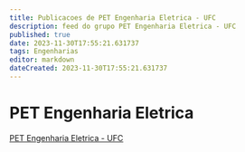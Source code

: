 ```yaml
---
title: Publicacoes de PET Engenharia Eletrica - UFC
description: feed do grupo PET Engenharia Eletrica - UFC
published: true
date: 2023-11-30T17:55:21.631737
tags: Engenharias
editor: markdown
dateCreated: 2023-11-30T17:55:21.631737
---
```


# PET Engenharia Eletrica
[PET Engenharia Eletrica - UFC](/grupo/64PETEngenhariaEletricaUFC.md)